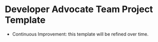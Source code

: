 # Developer Advocate Team Project Template

- Continuous Improvement: this template will be refined over time.

